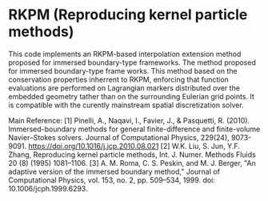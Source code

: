 # RKPM (Reproducing kernel particle methods)

This code implements an RKPM-based interpolation extension method proposed for immersed boundary-type frameworks. The method proposed for immersed boundary-type frame works. This method based on the conservation properties inherrent to RKPM, enforcing that function evaluations are performed on Lagrangian markers distributed over the embedded geometry tather than on the surrounding Eulerian grid points. It is compatible with the curently mainstream spatial discretization solver.

Main Reference:
[1] Pinelli, A., Naqavi, I., Favier, J., & Pasquetti, R. (2010). Immersed-boundary methods for general finite-difference and finite-volume Navier–Stokes solvers. Journal of Computational Physics, 229(24), 9073-9091. https://doi.org/10.1016/j.jcp.2010.08.021
[2] W.K. Liu, S. Jun, Y.F. Zhang, Reproducing kernel particle methods, Int. J. Numer. Methods Fluids 20 (8) (1995) 1081–1106.
[3] A. M. Roma, C. S. Peskin, and M. J. Berger, "An adaptive version of the immersed boundary method," Journal of Computational Physics, vol. 153, no. 2, pp. 509–534, 1999. doi: 10.1006/jcph.1999.6293.
